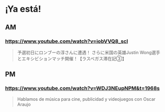 # ¡Ya está!

## AM
### https://www.youtube.com/watch?v=iobVVQ8_scI

> 予選初日にロンブーの淳さんに遭遇！ さらに米国の英雄Justin Wong選手とエキシビションマッチ開催！【ラスベガス滞在記③】

## PM

### https://www.youtube.com/watch?v=WDJ3NEupNPM&t=1968s

> Hablamos de música para cine, publicidad y videojuegos con Oscar Araujo
